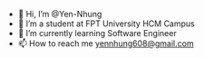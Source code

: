 - 👋 Hi, I’m @Yen-Nhung
- 👀 I’m a student at FPT University HCM Campus
- 🌱 I’m currently learning Software Engineer
- 📫 How to reach me yennhung608@gmail.com
 

<!---
Yen-Nhung/Yen-Nhung is a ✨ special ✨ repository because its `README.md` (this file) appears on your GitHub profile.
You can click the Preview link to take a look at your changes.
--->
